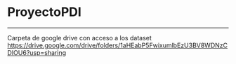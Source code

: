 # ProyectoPDI
---------
Carpeta de google drive con acceso a los dataset
https://drive.google.com/drive/folders/1aHEabP5FwixumlbEzU3BV8WDNzCDIOU6?usp=sharing
